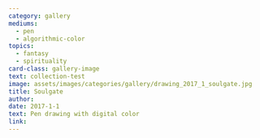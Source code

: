 ```yaml
---
category: gallery
mediums:
  - pen
  - algorithmic-color
topics:
  - fantasy
  - spirituality
card-class: gallery-image
text: collection-test
image: assets/images/categories/gallery/drawing_2017_1_soulgate.jpg
title: Soulgate
author:
date: 2017-1-1
text: Pen drawing with digital color
link:
---
```

